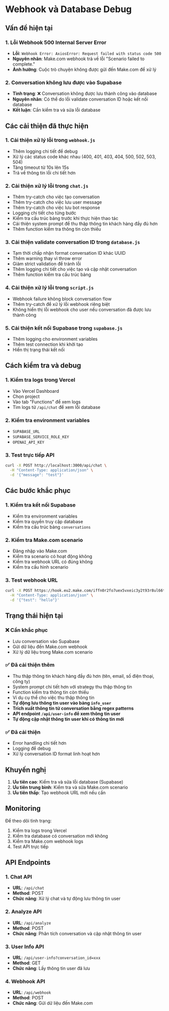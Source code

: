 # Webhook và Database Debug

## Vấn đề hiện tại

### 1. Lỗi Webhook 500 Internal Server Error
- **Lỗi**: `Webhook Error: AxiosError: Request failed with status code 500`
- **Nguyên nhân**: Make.com webhook trả về lỗi "Scenario failed to complete."
- **Ảnh hưởng**: Cuộc trò chuyện không được gửi đến Make.com để xử lý

### 2. Conversation không lưu được vào Supabase
- **Tình trạng**: ❌ Conversation không được lưu thành công vào database
- **Nguyên nhân**: Có thể do lỗi validate conversation ID hoặc kết nối database
- **Kết luận**: Cần kiểm tra và sửa lỗi database

## Các cải thiện đã thực hiện

### 1. Cải thiện xử lý lỗi trong `webhook.js`
- Thêm logging chi tiết để debug
- Xử lý các status code khác nhau (400, 401, 403, 404, 500, 502, 503, 504)
- Tăng timeout từ 10s lên 15s
- Trả về thông tin lỗi chi tiết hơn

### 2. Cải thiện xử lý lỗi trong `chat.js`
- Thêm try-catch cho việc tạo conversation
- Thêm try-catch cho việc lưu user message
- Thêm try-catch cho việc lưu bot response
- Logging chi tiết cho từng bước
- Kiểm tra cấu trúc bảng trước khi thực hiện thao tác
- Cải thiện system prompt để thu thập thông tin khách hàng đầy đủ hơn
- Thêm function kiểm tra thông tin còn thiếu

### 3. Cải thiện validate conversation ID trong `database.js`
- Tạm thời chấp nhận format conversation ID khác UUID
- Thêm warning thay vì throw error
- Giảm strict validation để tránh lỗi
- Thêm logging chi tiết cho việc tạo và cập nhật conversation
- Thêm function kiểm tra cấu trúc bảng

### 4. Cải thiện xử lý lỗi trong `script.js`
- Webhook failure không block conversation flow
- Thêm try-catch để xử lý lỗi webhook riêng biệt
- Không hiển thị lỗi webhook cho user nếu conversation đã được lưu thành công

### 5. Cải thiện kết nối Supabase trong `supabase.js`
- Thêm logging cho environment variables
- Thêm test connection khi khởi tạo
- Hiển thị trạng thái kết nối

## Cách kiểm tra và debug

### 1. Kiểm tra logs trong Vercel
- Vào Vercel Dashboard
- Chọn project
- Vào tab "Functions" để xem logs
- Tìm logs từ `/api/chat` để xem lỗi database

### 2. Kiểm tra environment variables
- `SUPABASE_URL`
- `SUPABASE_SERVICE_ROLE_KEY`
- `OPENAI_API_KEY`

### 3. Test trực tiếp API
```bash
curl -X POST http://localhost:3000/api/chat \
  -H "Content-Type: application/json" \
  -d '{"message": "test"}'
```

## Các bước khắc phục

### 1. Kiểm tra kết nối Supabase
- Kiểm tra environment variables
- Kiểm tra quyền truy cập database
- Kiểm tra cấu trúc bảng `conversations`

### 2. Kiểm tra Make.com scenario
- Đăng nhập vào Make.com
- Kiểm tra scenario có hoạt động không
- Kiểm tra webhook URL có đúng không
- Kiểm tra cấu hình scenario

### 3. Test webhook URL
```bash
curl -X POST https://hook.eu2.make.com/iffn0r2fo7uex5vxeic3y2t93r8ul66t \
  -H "Content-Type: application/json" \
  -d '{"test": "hello"}'
```

## Trạng thái hiện tại

### ❌ Cần khắc phục
- Lưu conversation vào Supabase
- Gửi dữ liệu đến Make.com webhook
- Xử lý dữ liệu trong Make.com scenario

### ✅ Đã cải thiện thêm
- Thu thập thông tin khách hàng đầy đủ hơn (tên, email, số điện thoại, công ty)
- System prompt chi tiết hơn với strategy thu thập thông tin
- Function kiểm tra thông tin còn thiếu
- Ví dụ cụ thể cho việc thu thập thông tin
- **Tự động lưu thông tin user vào bảng `info_user`**
- **Trích xuất thông tin từ conversation bằng regex patterns**
- **API endpoint `/api/user-info` để xem thông tin user**
- **Tự động cập nhật thông tin user khi có thông tin mới**

### ✅ Đã cải thiện
- Error handling chi tiết hơn
- Logging để debug
- Xử lý conversation ID format linh hoạt hơn

## Khuyến nghị

1. **Ưu tiên cao**: Kiểm tra và sửa lỗi database (Supabase)
2. **Ưu tiên trung bình**: Kiểm tra và sửa Make.com scenario
3. **Ưu tiên thấp**: Tạo webhook URL mới nếu cần

## Monitoring

Để theo dõi tình trạng:
1. Kiểm tra logs trong Vercel
2. Kiểm tra database có conversation mới không
3. Kiểm tra Make.com webhook logs
4. Test API trực tiếp

## API Endpoints

### 1. Chat API
- **URL**: `/api/chat`
- **Method**: POST
- **Chức năng**: Xử lý chat và tự động lưu thông tin user

### 2. Analyze API
- **URL**: `/api/analyze`
- **Method**: POST
- **Chức năng**: Phân tích conversation và cập nhật thông tin user

### 3. User Info API
- **URL**: `/api/user-info?conversation_id=xxx`
- **Method**: GET
- **Chức năng**: Lấy thông tin user đã lưu

### 4. Webhook API
- **URL**: `/api/webhook`
- **Method**: POST
- **Chức năng**: Gửi dữ liệu đến Make.com 
